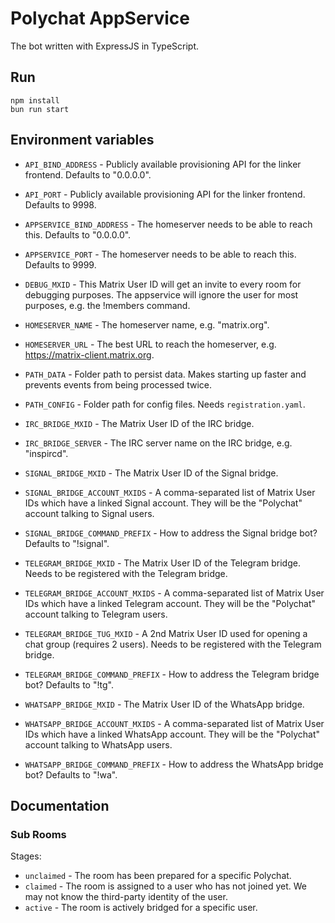 # Polychat AppService

The bot written with ExpressJS in TypeScript.

## Run

```
npm install
bun run start
```

## Environment variables
* `API_BIND_ADDRESS` - Publicly available provisioning API for the linker frontend. Defaults to "0.0.0.0".
* `API_PORT` - Publicly available provisioning API for the linker frontend. Defaults to 9998.
* `APPSERVICE_BIND_ADDRESS` - The homeserver needs to be able to reach this. Defaults to "0.0.0.0".
* `APPSERVICE_PORT` - The homeserver needs to be able to reach this. Defaults to 9999.
* `DEBUG_MXID` - This Matrix User ID will get an invite to every room for debugging purposes. The appservice will ignore the user for most purposes, e.g. the !members command.
* `HOMESERVER_NAME` - The homeserver name, e.g. "matrix.org".
* `HOMESERVER_URL` - The best URL to reach the homeserver, e.g. https://matrix-client.matrix.org.
* `PATH_DATA` - Folder path to persist data. Makes starting up faster and prevents events from being processed twice.
* `PATH_CONFIG` - Folder path for config files. Needs `registration.yaml`.

* `IRC_BRIDGE_MXID` - The Matrix User ID of the IRC bridge.
* `IRC_BRIDGE_SERVER` - The IRC server name on the IRC bridge, e.g. "inspircd".
* `SIGNAL_BRIDGE_MXID` - The Matrix User ID of the Signal bridge.
* `SIGNAL_BRIDGE_ACCOUNT_MXIDS` - A comma-separated list of Matrix User IDs which have a linked Signal account. They will be the "Polychat" account talking to Signal users.
* `SIGNAL_BRIDGE_COMMAND_PREFIX` - How to address the Signal bridge bot? Defaults to "!signal".
* `TELEGRAM_BRIDGE_MXID` - The Matrix User ID of the Telegram bridge. Needs to be registered with the Telegram bridge.
* `TELEGRAM_BRIDGE_ACCOUNT_MXIDS` - A comma-separated list of Matrix User IDs which have a linked Telegram account. They will be the "Polychat" account talking to Telegram users.
* `TELEGRAM_BRIDGE_TUG_MXID` - A 2nd Matrix User ID used for opening a chat group (requires 2 users). Needs to be registered with the Telegram bridge.
* `TELEGRAM_BRIDGE_COMMAND_PREFIX` - How to address the Telegram bridge bot? Defaults to "!tg".
* `WHATSAPP_BRIDGE_MXID` - The Matrix User ID of the WhatsApp bridge.
* `WHATSAPP_BRIDGE_ACCOUNT_MXIDS` - A comma-separated list of Matrix User IDs which have a linked WhatsApp account. They will be the "Polychat" account talking to WhatsApp users.
* `WHATSAPP_BRIDGE_COMMAND_PREFIX` - How to address the WhatsApp bridge bot? Defaults to "!wa".

## Documentation

### Sub Rooms

Stages:

- `unclaimed` - The room has been prepared for a specific Polychat.
- `claimed` - The room is assigned to a user who has not joined yet. We may not know the third-party identity of the user.
- `active` - The room is actively bridged for a specific user.
